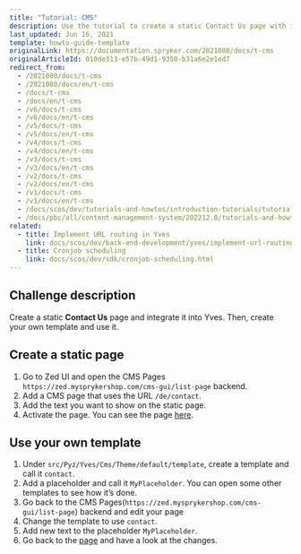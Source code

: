 ```yaml
---
title: "Tutorial: CMS"
description: Use the tutorial to create a static Contact Us page with its own template and integrate it to Yves.
last_updated: Jun 16, 2021
template: howto-guide-template
originalLink: https://documentation.spryker.com/2021080/docs/t-cms
originalArticleId: 010de313-e57b-49d1-9350-b31a6e2e1ed7
redirect_from:
  - /2021080/docs/t-cms
  - /2021080/docs/en/t-cms
  - /docs/t-cms
  - /docs/en/t-cms
  - /v6/docs/t-cms
  - /v6/docs/en/t-cms
  - /v5/docs/t-cms
  - /v5/docs/en/t-cms
  - /v4/docs/t-cms
  - /v4/docs/en/t-cms
  - /v3/docs/t-cms
  - /v3/docs/en/t-cms
  - /v2/docs/t-cms
  - /v2/docs/en/t-cms
  - /v1/docs/t-cms
  - /v1/docs/en/t-cms
  - /docs/scos/dev/tutorials-and-howtos/introduction-tutorials/tutorial-cms.html
  - /docs/pbc/all/content-management-system/202212.0/tutorials-and-howtos/tutorial-cms.html
related:
  - title: Implement URL routing in Yves
    link: docs/scos/dev/back-end-development/yves/implement-url-routing-in-yves.html
  - title: Cronjob scheduling
    link: docs/scos/dev/sdk/cronjob-scheduling.html
---
```


<!--used to be: http://spryker.github.io/challenge/cms/-->

## Challenge description

Create a static **Contact Us** page and integrate it into Yves. Then, create your own template and use it.

## Create a static page

1. Go to Zed UI and open the CMS Pages `https://zed.mysprykershop.com/cms-gui/list-page` backend.
2. Add a CMS page that uses the URL `/de/contact`.
3. Add the text you want to show on the static page.
4. Activate the page.
   You can see the page [here](https://mysprykershop.com/de/contact).

## Use your own template

1. Under `src/Pyz/Yves/Cms/Theme/default/template`, create a template and call it `contact`.
2. Add a placeholder and call it `MyPlaceholder`. You can open some other templates to see how it’s done.
3. Go back to the CMS Pages(`https://zed.mysprykershop.com/cms-gui/list-page`) backend and edit your page
4. Change the template to use `contact`.
5. Add new text to the placeholder `MyPlaceholder`.
6. Go back to the [page](https://mysprykershop.com/de/contact) and have a look at the changes.
